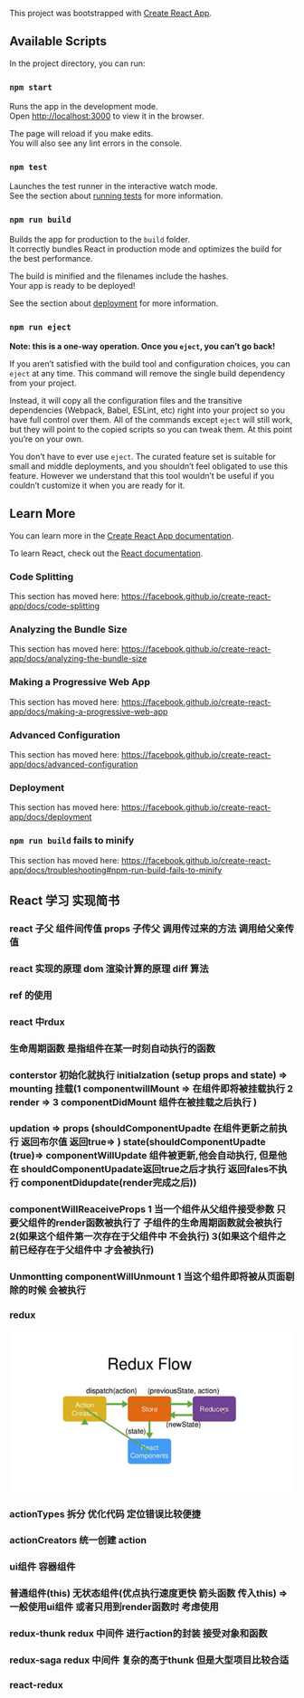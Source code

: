 This project was bootstrapped with [Create React App](https://github.com/facebook/create-react-app).

## Available Scripts

In the project directory, you can run:

### `npm start`

Runs the app in the development mode.<br>
Open [http://localhost:3000](http://localhost:3000) to view it in the browser.

The page will reload if you make edits.<br>
You will also see any lint errors in the console.

### `npm test`

Launches the test runner in the interactive watch mode.<br>
See the section about [running tests](https://facebook.github.io/create-react-app/docs/running-tests) for more information.

### `npm run build`

Builds the app for production to the `build` folder.<br>
It correctly bundles React in production mode and optimizes the build for the best performance.

The build is minified and the filenames include the hashes.<br>
Your app is ready to be deployed!

See the section about [deployment](https://facebook.github.io/create-react-app/docs/deployment) for more information.

### `npm run eject`

**Note: this is a one-way operation. Once you `eject`, you can’t go back!**

If you aren’t satisfied with the build tool and configuration choices, you can `eject` at any time. This command will remove the single build dependency from your project.

Instead, it will copy all the configuration files and the transitive dependencies (Webpack, Babel, ESLint, etc) right into your project so you have full control over them. All of the commands except `eject` will still work, but they will point to the copied scripts so you can tweak them. At this point you’re on your own.

You don’t have to ever use `eject`. The curated feature set is suitable for small and middle deployments, and you shouldn’t feel obligated to use this feature. However we understand that this tool wouldn’t be useful if you couldn’t customize it when you are ready for it.

## Learn More

You can learn more in the [Create React App documentation](https://facebook.github.io/create-react-app/docs/getting-started).

To learn React, check out the [React documentation](https://reactjs.org/).

### Code Splitting

This section has moved here: https://facebook.github.io/create-react-app/docs/code-splitting

### Analyzing the Bundle Size

This section has moved here: https://facebook.github.io/create-react-app/docs/analyzing-the-bundle-size

### Making a Progressive Web App

This section has moved here: https://facebook.github.io/create-react-app/docs/making-a-progressive-web-app

### Advanced Configuration

This section has moved here: https://facebook.github.io/create-react-app/docs/advanced-configuration

### Deployment

This section has moved here: https://facebook.github.io/create-react-app/docs/deployment

### `npm run build` fails to minify

This section has moved here: https://facebook.github.io/create-react-app/docs/troubleshooting#npm-run-build-fails-to-minify
## React 学习  实现简书  
### react 子父 组件间传值 props   子传父 调用传过来的方法 调用给父亲传值

### react 实现的原理  dom 渲染计算的原理   diff  算法

### ref 的使用

### react 中rdux

### 生命周期函数 是指组件在某一时刻自动执行的函数

### conterstor 初始化就执行  initialzation (setup props and state) =>  mounting 挂载(1 componentwillMount => 在组件即将被挂载执行 2 render => 3 componentDidMount 组件在被挂载之后执行 )

### updation  => props (shouldComponentUpadte 在组件更新之前执行 返回布尔值 返回true=> )   state(shouldComponentUpadte (true)=>  componentWillUpdate 组件被更新,他会自动执行, 但是他在 shouldComponentUpadate返回true之后才执行 返回fales不执行   componentDidupdate(render完成之后)) 

### componentWillReaceiveProps 1 当一个组件从父组件接受参数  只要父组件的render函数被执行了 子组件的生命周期函数就会被执行 2(如果这个组件第一次存在于父组件中 不会执行) 3(如果这个组件之前已经存在于父组件中 才会被执行)

### Unmontting   componentWillUnmount 1 当这个组件即将被从页面剔除的时候 会被执行

### redux
![redux](./history/redux.png 'react redux')

### actionTypes 拆分  优化代码  定位错误比较便捷
### actionCreators 统一创建 action

### ui组件 容器组件

### 普通组件(this)   无状态组件(优点执行速度更快 箭头函数  传入this) => 一般使用ui组件  或者只用到render函数时  考虑使用

### redux-thunk   redux 中间件 进行action的封装  接受对象和函数

### redux-saga  redux 中间件 复杂的高于thunk  但是大型项目比较合适

### react-redux 